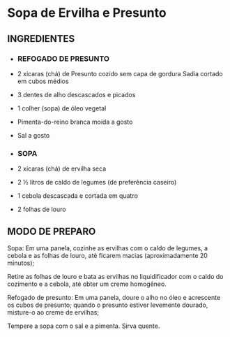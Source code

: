 # Sopa de Ervilha e Presunto 



## 	INGREDIENTES

- ### REFOGADO DE PRESUNTO

- 2 xícaras (chá) de Presunto cozido sem capa de gordura Sadia cortado em cubos médios

- 3 dentes de alho descascados e picados

- 1 colher (sopa) de óleo vegetal

- Pimenta-do-reino branca moída a gosto

- Sal a gosto

- ### SOPA

- 2 xícaras (chá) de ervilha seca

- 2 ½ litros de caldo de legumes (de preferência caseiro)

- 1 cebola descascada e cortada em quatro

- 2 folhas de louro

## MODO DE PREPARO

Sopa: Em uma panela, cozinhe as ervilhas com o caldo de legumes, a cebola e as folhas de louro, até ficarem macias (aproximadamente 20 minutos);

Retire as folhas de louro e bata as ervilhas no liquidificador com o caldo do cozimento e a cebola, até obter um creme homogêneo.

Refogado de presunto: Em uma panela, doure o alho no óleo e acrescente os cubos de presunto; quando o presunto estiver levemente dourado, misture-o ao creme de ervilhas;

Tempere a sopa com o sal e a pimenta. Sirva quente.